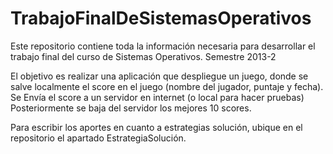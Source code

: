 TrabajoFinalDeSistemasOperativos
================================

Este repositorio contiene toda la información necesaria para desarrollar el trabajo final del curso de Sistemas Operativos. Semestre 2013-2

El objetivo es realizar una aplicación que despliegue un juego, donde se salve localmente el score en el juego (nombre del jugador, puntaje y fecha).
Se Envía el score a un servidor en internet (o local para hacer pruebas)
Posteriormente se baja del servidor los mejores 10 scores.

Para escribir los aportes en cuanto a estrategias solución, ubique en el repositorio el apartado EstrategiaSolución.

 

